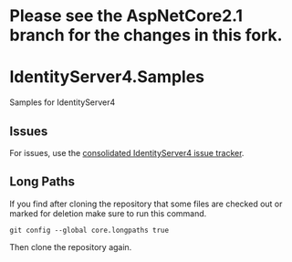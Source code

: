 # Please see the AspNetCore2.1 branch for the changes in this fork.


# IdentityServer4.Samples
Samples for IdentityServer4

## Issues

For issues, use the [consolidated IdentityServer4 issue tracker](https://github.com/IdentityServer/IdentityServer4/issues).

## Long Paths

If you find after cloning the repository that some files are checked out or marked for deletion make sure to run this command.

    git config --global core.longpaths true

Then clone the repository again.

